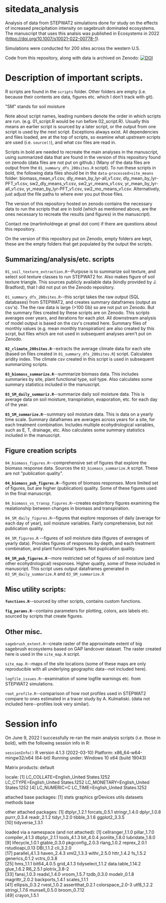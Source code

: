 # sitedata_analysis

Analysis of data from STEPWAT2 simulations done for study on the effects of increased precipitation intensity on sagebrush dominated ecosystems. The manuscript that uses this analsis was published in Ecosystems in 2022 (https://doi.org/10.1007/s10021-022-00778-1). 

Simulations were conducted for 200 sites across the western U.S. 

Code from this repository, along with data is archived on Zenodo: [![DOI](https://zenodo.org/badge/DOI/10.5281/zenodo.5639644.svg)](https://doi.org/10.5281/zenodo.5639644)

# Description of important scripts.

R scripts are found in the `scripts` folder. Other folders are empty 
(i.e. because their contents are data, figures etc. which I don't track with git). 

"SM" stands for soil moisture

Note about script names, leading numbers denote the order in which scripts are run. (e.g. 01_script.R would be run before 02_script.R). 
Usually this means an earlier script is sourced by a later script, or the output from one script is used by the next script.
Exceptions always exist. All dependencies and files loaded, are at the top of scripts, so examine what upstream scripts are used (i.e. `source()`),
and what csv files are read in. 


Scripts in bold are needed to recreate the main analyses in the manuscript, using summarized data that are found in the
version of this repository found on zenodo (data files are not put on github.)
(Many of the data files are output from the `01_summary_dfs_200sites.R` script). 
To run these scripts in bold, the following data files should be
in the `data-processed>site_means` folder: biomass_mean_v1.csv, dly_mean_by_lyr-all_v1.csv, dly_mean_by_lyr-PFT_v1.csv, 
sw2_dly_means_v1.csv, sw2_yr_means_v1.csv, yr_mean_by_lyr-all_v1.csv, yr_mean_by_lyr-PFT_v1.csv, sw2_mo_means_v1.csv. Alternatively, just
adjust the file paths to where ever you put those files. 

The version of this repository hosted on zenodo contains the necessary data
to run the scripts that are in bold (which as mentioned above, are the ones
necessary to recreate the results (and figures) in the manuscript).

Contact me (martinholdrege at gmail dot com) if there are questions about this repository. 

On the version of this repository put on Zenodo, empty folders are kept, these
are the empty folders that get populated by the output the scripts. 

## Summarizing/analysis/etc. scripts

`01_soil_texture_extraction.R`--Purpose is to summarize soil texture, and select soil texture classes to run STEPWAT2 for. 
Also makes figure of soil texture triangle.
This sources publicly available data (kindly provided by J. Bradford), that I did not put on the Zenodo repository.

`01_summary_dfs_200sites.R`--this script takes the raw output (SQL databases) from STEPWAT2, and creates summary dataframes (output as csv's). 
The the raw data is large (>100 Gb) so are not put on Zenodo. But the summary files created by these scripts are on Zenodo. 
This scripts averages over years, and iterations for each plot. All downstream analysis of model output is based on the csv's created here. 
Summary files of monthly values (e.g. mean monthly transpiration) are also created by this scrpt, but files which are not used in subsequent
analyses aren't put on Zenodo. 

**`02_climate_200sites.R`**--extracts the average climate data for each site (based on files created in `01_summary_dfs_200sites.R`) script. Calculates aridity index. 
The climate csv created in this script is used in subsequent summarizing scripts. 

**`03_biomass_summarize.R`**--summarize biomass data. This includes summaries by site, plant functional type, soil type. Also calculates 
some summary statistics included in the manuscript. 

**`03_SM_daily_summariz.R`**--summarize daily soil moisture data. This is average data on soil moisture, transpiration, evaporation, etc. for each day of the year. 

**`03_SM_summarize.R`**--summary soil moisture data. This is data on a yearly time scale. Summary dataframes are averages across years for a site, for each treatment combination. 
Includes multiple ecohydrological variables, such as E, T, drainage, etc. 
Also calculates some summary statistics included in the manuscript. 

## Figure creation scripts

`04_biomass_figures.R`--comprehensive set of figures that explore the biomass response data. Sources the `03_biomass_summarize.R` script. 
These are not "publication quality". 

**`04_biomass_pub_figures.R`**--figures of biomass responses. More limited set of figures, but are higher (publication) quality. 
Some of these figures used in the final manuscript.

`04_biomass_vs_transp_figures.R`--creates exploritory figures examining the realationship between changes in biomass and transpiration. 

`04_SM_daily_figures.R`--figures that explore responses of daily (average for each day of year), soil moisture variables. 
Fairly comprehensive, but not publication quality.

`04_SM_figures.R` --figures of soil moisture data (figures of averages of yearly data). 
Provides figures of responses by depth, and each treatment combination, and
plant functional types. Not puplication quality. 

**`04_SM_pub_figures.R`**--more restricted set of figures of soil moisture (and other ecohydrological) responses. 
Higher quality, some of these included in manuscript. 
This script uses output dataframes generated in `03_SM_daily_summarize.R` and `03_SM_summarize.R`

## Misc utility scripts:

**`functions.R`**--sourced by other scripts, contains custom functions. 

**`fig_params.R`**--contains parameters for plotting, colors, axis labels etc. sourced by scripts that create figures. 

## Other misc.

`sagebrush_extent.R`--create raster of the approximate  extent of big sagebrush ecosystems
based on GAP landcover dataset. The raster created here is used in the `site_map.R`
script.

`site_map.R`--maps of the site locations (some of these maps are only reproducible with all underlying geographic data--not included here). 

`logfile_issues.R`--examination of some logfile warnings etc. from STEPWAT2 simulations. 

`root_profile.R`--comparison of how root profiles used in STEPWAT2 compare to ones estimated in a tracer study by A. Kulmatiski. (data
not included here--profiles look very similar). 


# Session info

On June 9, 2022 I successfully re-ran the main analysis scripts (i.e. those in bold),
with the following session info in R:

`sessionInfo()`
R version 4.1.3 (2022-03-10)
Platform: x86_64-w64-mingw32/x64 (64-bit)
Running under: Windows 10 x64 (build 19043)

Matrix products: default

locale:
[1] LC_COLLATE=English_United States.1252  LC_CTYPE=English_United States.1252    LC_MONETARY=English_United States.1252
[4] LC_NUMERIC=C                           LC_TIME=English_United States.1252    

attached base packages:
[1] stats     graphics  grDevices utils     datasets  methods   base     

other attached packages:
 [1] dtplyr_1.2.1    forcats_0.5.1   stringr_1.4.0   dplyr_1.0.8     purrr_0.3.4     readr_2.1.2     tidyr_1.2.0     tibble_3.1.6    ggplot2_3.3.5  
[10] tidyverse_1.3.1

loaded via a namespace (and not attached):
 [1] cellranger_1.1.0  pillar_1.7.0      compiler_4.1.3    dbplyr_2.1.1      tools_4.1.3       bit_4.0.4         jsonlite_1.8.0    lubridate_1.8.0  
 [9] lifecycle_1.0.1   gtable_0.3.0      pkgconfig_2.0.3   rlang_1.0.2       reprex_2.0.1      rstudioapi_0.13   DBI_1.1.2         cli_3.2.0        
[17] parallel_4.1.3    haven_2.4.3       xml2_1.3.3        withr_2.5.0       httr_1.4.2        fs_1.5.2          generics_0.1.2    vctrs_0.3.8      
[25] hms_1.1.1         bit64_4.0.5       grid_4.1.3        tidyselect_1.1.2  data.table_1.14.2 glue_1.6.2        R6_2.5.1          plotrix_3.8-2    
[33] fansi_1.0.3       readxl_1.4.0      vroom_1.5.7       tzdb_0.3.0        modelr_0.1.8      magrittr_2.0.2    backports_1.4.1   scales_1.1.1     
[41] ellipsis_0.3.2    rvest_1.0.2       assertthat_0.2.1  colorspace_2.0-3  utf8_1.2.2        stringi_1.7.6     munsell_0.5.0     broom_0.7.12     
[49] crayon_1.5.1     
